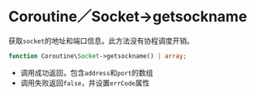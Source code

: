 # Coroutine／Socket->getsockname

获取`socket`的地址和端口信息。此方法没有协程调度开销。

```php
function Coroutine\Socket->getsockname() | array;
```

* 调用成功返回，包含`address`和`port`的数组
* 调用失败返回`false`，并设置`errCode`属性

